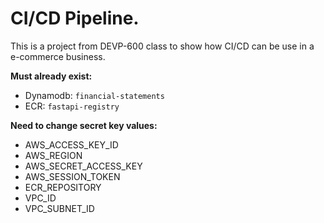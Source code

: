 # CI/CD Pipeline.

This is a project from DEVP-600 class to show how CI/CD can be use in a e-commerce business.

**Must already exist:**

- Dynamodb: `financial-statements`
- ECR: `fastapi-registry`

**Need to change secret key values:**

- AWS_ACCESS_KEY_ID
- AWS_REGION
- AWS_SECRET_ACCESS_KEY
- AWS_SESSION_TOKEN
- ECR_REPOSITORY
- VPC_ID
- VPC_SUBNET_ID